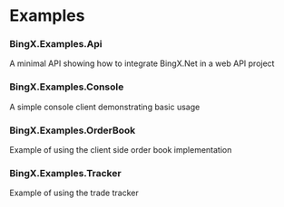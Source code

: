 # Examples

### BingX.Examples.Api
A minimal API showing how to integrate BingX.Net in a web API project

### BingX.Examples.Console
A simple console client demonstrating basic usage

### BingX.Examples.OrderBook
Example of using the client side order book implementation

### BingX.Examples.Tracker
Example of using the trade tracker